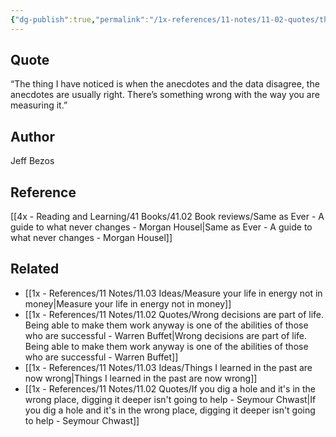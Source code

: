 ```yaml
---
{"dg-publish":true,"permalink":"/1x-references/11-notes/11-02-quotes/the-thing-i-have-noticed-is-when-the-anecdotes-and-the-data-disagree-the-anecdotes-are-usually-right-jeff-bezos/","title":"The thing I have noticed is when the anecdotes and the data disagree, the anecdotes are usually right - Jeff Bezos","created":"2025-07-06T17:13:28.853+03:00","updated":"2025-07-06T18:12:21.328+03:00"}
---
```



## Quote
“The thing I have noticed is when the anecdotes and the data disagree, the anecdotes are usually right. There’s something wrong with the way you are measuring it.”

## Author
Jeff Bezos

## Reference
[[4x - Reading and Learning/41 Books/41.02 Book reviews/Same as Ever - A guide to what never changes - Morgan Housel\|Same as Ever - A guide to what never changes - Morgan Housel]]

## Related
- [[1x - References/11 Notes/11.03 Ideas/Measure your life in energy not in money\|Measure your life in energy not in money]]
- [[1x - References/11 Notes/11.02 Quotes/Wrong decisions are part of life. Being able to make them work anyway is one of the abilities of those who are successful - Warren Buffet\|Wrong decisions are part of life. Being able to make them work anyway is one of the abilities of those who are successful - Warren Buffet]]
- [[1x - References/11 Notes/11.03 Ideas/Things I learned in the past are now wrong\|Things I learned in the past are now wrong]]
- [[1x - References/11 Notes/11.02 Quotes/If you dig a hole and it's in the wrong place, digging it deeper isn't going to help - Seymour Chwast\|If you dig a hole and it's in the wrong place, digging it deeper isn't going to help - Seymour Chwast]]